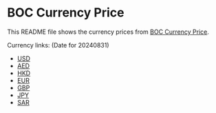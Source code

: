# BOC Currency Price

This README file shows the currency prices from [BOC Currency Price](https://www.boc.cn/sourcedb/whpj/).

Currency links: (Date for 20240831)

- [USD](https://bocurrencyprice.techina.science/BOC_CURRENCY_PRICE/USD/20240831.json)
- [AED](https://bocurrencyprice.techina.science/BOC_CURRENCY_PRICE/AED/20240831.json)
- [HKD](https://bocurrencyprice.techina.science/BOC_CURRENCY_PRICE/HKD/20240831.json)
- [EUR](https://bocurrencyprice.techina.science/BOC_CURRENCY_PRICE/EUR/20240831.json)
- [GBP](https://bocurrencyprice.techina.science/BOC_CURRENCY_PRICE/GBP/20240831.json)
- [JPY](https://bocurrencyprice.techina.science/BOC_CURRENCY_PRICE/JPY/20240831.json)
- [SAR](https://bocurrencyprice.techina.science/BOC_CURRENCY_PRICE/SAR/20240831.json)
